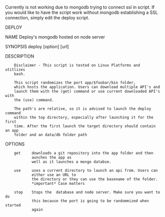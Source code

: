 Currently is not working due to mongodb trying to connect ssl in script. If you would like to have the script
work without mongodb establishing a SSL connection, simply edit the deploy script. 


DEPLOY


NAME
		Deploy's mongodb hosted on node server


SYNOPSIS
		deploy [option] [url]


DESCRIPTION

		Disclaimer - This script is tested on Linux Platforms and utitlizes
		bash.

		This script randomizes the port app/$foobar/bin folder, 
		which hosts the application. Users can download multiple API's and
		launch them with the (get) command or use current downloaded API's with
		the (use) command.

		The path's are relative, so it is advised to launch the deploy command
		within the top directory, especially after launching it for the first
		time. After the first launch the target directory should contain an app
		folder and an data/db folder path

OPTIONS

		get		downloads a git repository into the app folder and then 
				aunches the app as 
				well as it launches a mongo databse. 

		use 	uses a current directory to launch an api from. Users can
				either use an URL to
				the directory or they can use the basename of the folder. 
				*important* Case matters

		stop	Stops the  database and node server. Make sure you want to do
				this because the port is going to be randommized when started 
				again
